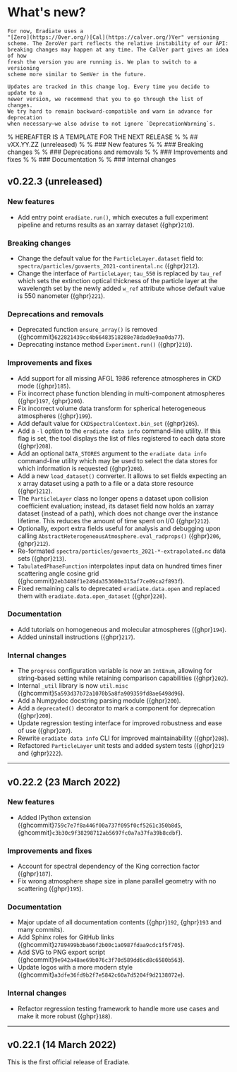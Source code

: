 # What's new?

```{note}
For now, Eradiate uses a
"[Zero](https://0ver.org/)[Cal](https://calver.org/)Ver" versioning
scheme. The ZeroVer part reflects the relative instability of our API:
breaking changes may happen at any time. The CalVer part gives an idea of how
fresh the version you are running is. We plan to switch to a versioning
scheme more similar to SemVer in the future.

Updates are tracked in this change log. Every time you decide to update to a
newer version, we recommend that you to go through the list of changes.
We try hard to remain backward-compatible and warn in advance for deprecation
when necessary—we also advise to not ignore `DeprecationWarning`s.
```

% HEREAFTER IS A TEMPLATE FOR THE NEXT RELEASE
%
% ## vXX.YY.ZZ (unreleased)
%
% ### New features
%
% ### Breaking changes
%
% ### Deprecations and removals
%
% ### Improvements and fixes
%
% ### Documentation
%
% ### Internal changes

## v0.22.3 (unreleased)

### New features

* Add entry point `eradiate.run()`, which executes a full experiment pipeline 
  and returns results as an xarray dataset ({ghpr}`210`).

### Breaking changes

* Change the default value for the `ParticleLayer.dataset` field to:
  `spectra/particles/govaerts_2021-continental.nc` ({ghpr}`212`).
* Change the interface of `ParticleLayer`; `tau_550` is replaced by `tau_ref`
  which sets the extinction optical thickness of the particle layer at the 
  wavelength set by the newly added `w_ref` attribute whose default value is
  550 nanometer ({ghpr}`221`).

### Deprecations and removals

* Deprecated function `ensure_array()` is removed ({ghcommit}`622821439cc4b66483518288e78dad0e9aa0da77`).
* Deprecating instance method `Experiment.run()` ({ghpr}`210`).

### Improvements and fixes

* Add support for all missing AFGL 1986 reference atmospheres in CKD mode ({ghpr}`185`).
* Fix incorrect phase function blending in multi-component atmospheres 
  ({ghpr}`197`, {ghpr}`206`).
* Fix incorrect volume data transform for spherical heterogeneous atmospheres ({ghpr}`199`).
* Add default value for `CKDSpectralContext.bin_set` ({ghpr}`205`).
* Add a `-l` option to the `eradiate data info` command-line utility. If 
  this flag is set, the tool displays the list of files registered to each data 
  store ({ghpr}`208`).
* Add an optional `DATA_STORES` argument to the `eradiate data info` 
  command-line utility which may be used to select the data stores for which 
  information is requested ({ghpr}`208`).
* Add a new `load_dataset()` converter. It allows to set fields expecting an x
  array dataset using a path to a file or a data store resource ({ghpr}`212`).
* The `ParticleLayer` class no longer opens a dataset upon collision coefficient 
  evaluation; instead, its dataset field now holds an xarray dataset (instead 
  of a path), which does not change over the instance lifetime. 
  This reduces the amount of time spent on I/O ({ghpr}`212`).
* Optionally, export extra fields useful for analysis and debugging upon calling
  `AbstractHeterogeneousAtmosphere.eval_radprops()` ({ghpr}`206`, {ghpr}`212`).
* Re-formated `spectra/particles/govaerts_2021-*-extrapolated.nc` data sets
  ({ghpr}`213`).  
* `TabulatedPhaseFunction` interpolates input data on hundred times finer scattering angle cosine grid ({ghcommit}`2eb3408f1e249da353600e315af7ce09ca2f893f`).
* Fixed remaining calls to deprecated `eradiate.data.open` and replaced them with `eradiate.data.open_dataset` ({ghpr}`220`).

### Documentation

* Add tutorials on homogeneous and molecular atmospheres ({ghpr}`194`).
* Added uninstall instructions ({ghpr}`217`).

### Internal changes

* The `progress` configuration variable is now an `IntEnum`, allowing for
  string-based setting while retaining comparison capabilities ({ghpr}`202`).
* Internal `_util` library is now `util.misc` ({ghcommit}`5a593d37b72a1070b5a8fa909359fd8ae6498d96`).
* Add a Numpydoc docstring parsing module ({ghpr}`200`).
* Add a `deprecated()` decorator to mark a component for deprecation ({ghpr}`200`).
* Update regression testing interface for improved robustness and ease of use 
  ({ghpr}`207`).
* Rewrite `eradiate data info` CLI for improved maintainability ({ghpr}`208`).
* Refactored `ParticleLayer` unit tests and added system tests ({ghpr}`219` and {ghpr}`222`).

---

## v0.22.2 (23 March 2022)

### New features

* Added IPython extension ({ghcommit}`759c7e7f8a446f00a737f095f0cf5261c350b8d5`,
  {ghcommit}`c3b30c9f38298712ab5697fc0a7a37fa39b8cdbf`).

### Improvements and fixes

* Account for spectral dependency of the King correction factor ({ghpr}`187`).
* Fix wrong atmosphere shape size in plane parallel geometry with no scattering ({ghpr}`195`).

### Documentation

* Major update of all documentation contents ({ghpr}`192`, {ghpr}`193` and many commits).
* Add Sphinx roles for GitHub links ({ghcommit}`2789499b3ba66f2b00c1a0987fdaa9cdc1f5f705`).
* Add SVG to PNG export script ({ghcommit}`9e942a48ae69b076c3f70d589dd6cd8c6580b563`).
* Update logos with a more modern style ({ghcommit}`a3dfe36fd9b2f7e5842c60a7d5204f9d2138072e`).

### Internal changes

* Refactor regression testing framework to handle more use cases and make it
  more robust ({ghpr}`188`).

---

## v0.22.1 (14 March 2022)

This is the first official release of Eradiate.

